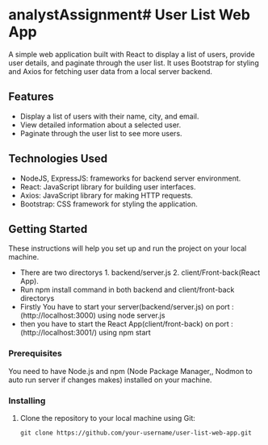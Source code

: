 # analystAssignment# User List Web App

A simple web application built with React to display a list of users, provide user details, and paginate through the user list. It uses Bootstrap for styling and Axios for fetching user data from a local server backend.

## Features

- Display a list of users with their name, city, and email.
- View detailed information about a selected user.
- Paginate through the user list to see more users.

## Technologies Used
- NodeJS, ExpressJS: frameworks for backend server environment.
- React: JavaScript library for building user interfaces.
- Axios: JavaScript library for making HTTP requests.
- Bootstrap: CSS framework for styling the application.

## Getting Started

These instructions will help you set up and run the project on your local machine.
- There are two directorys 1. backend/server.js 2. client/Front-back(React App).
- Run npm install command in both backend and client/front-back directorys 
- Firstly You have to start your server(backend/server.js) on port : (http://localhost:3000) using node server.js
- then you have to start the React App(client/front-back) on port : (http://localhost:3001/) using npm start

### Prerequisites

You need to have Node.js and npm (Node Package Manager,, Nodmon to auto run server if changes makes) installed on your machine.

### Installing

1. Clone the repository to your local machine using Git:

   ```shell
   git clone https://github.com/your-username/user-list-web-app.git

